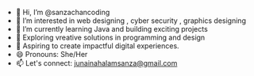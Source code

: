 - 👋 Hi, I’m @sanzachancoding
- 👀 I’m interested in web designing , cyber security , graphics designing
- 🌱 I’m currently learning Java and building exciting projects
- 💞️ Exploring vreative solutions in programming and design
- 🚀 Aspiring to create impactful digital experiences. 
- 😄 Pronouns: She/Her
- 📫 Let's connect: junainahalamsanza@gmail.com

<!---
sanzachancoding/sanzachancoding is a ✨ special ✨ repository because its `README.md` (this file) appears on your GitHub profile.
You can click the Preview link to take a look at your changes.
--->

